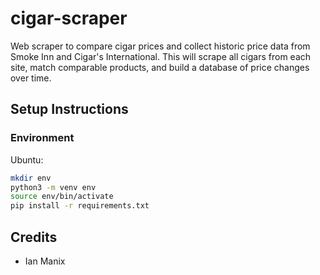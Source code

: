 # cigar-scraper
Web scraper to compare cigar prices and collect historic price data from Smoke Inn and Cigar's International.
This will scrape all cigars from each site, match comparable products, and build a database of price changes over time.

## Setup Instructions
### Environment
Ubuntu:
```bash
mkdir env
python3 -m venv env
source env/bin/activate
pip install -r requirements.txt
```

## Credits
 - Ian Manix
